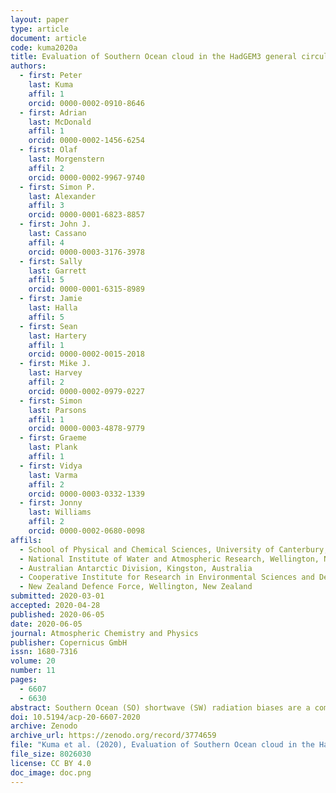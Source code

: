 ```yaml
---
layout: paper
type: article
document: article
code: kuma2020a
title: Evaluation of Southern Ocean cloud in the HadGEM3 general circulation model and MERRA-2 reanalysis using ship-based observations
authors:
  - first: Peter
    last: Kuma
    affil: 1
    orcid: 0000-0002-0910-8646
  - first: Adrian
    last: McDonald
    affil: 1
    orcid: 0000-0002-1456-6254
  - first: Olaf
    last: Morgenstern
    affil: 2
    orcid: 0000-0002-9967-9740
  - first: Simon P.
    last: Alexander
    affil: 3
    orcid: 0000-0001-6823-8857
  - first: John J.
    last: Cassano
    affil: 4
    orcid: 0000-0003-3176-3978
  - first: Sally
    last: Garrett
    affil: 5
    orcid: 0000-0001-6315-8989
  - first: Jamie
    last: Halla
    affil: 5
  - first: Sean
    last: Hartery
    affil: 1
    orcid: 0000-0002-0015-2018
  - first: Mike J.
    last: Harvey
    affil: 2
    orcid: 0000-0002-0979-0227
  - first: Simon
    last: Parsons
    affil: 1
    orcid: 0000-0003-4878-9779
  - first: Graeme
    last: Plank
    affil: 1
  - first: Vidya
    last: Varma
    affil: 2
    orcid: 0000-0003-0332-1339
  - first: Jonny
    last: Williams
    affil: 2
    orcid: 0000-0002-0680-0098
affils:
  - School of Physical and Chemical Sciences, University of Canterbury, Christchurch, New Zealand
  - National Institute of Water and Atmospheric Research, Wellington, New Zealand
  - Australian Antarctic Division, Kingston, Australia
  - Cooperative Institute for Research in Environmental Sciences and Department of Atmospheric and Oceanic Sciences, University of Colorado, Boulder, Colorado, US
  - New Zealand Defence Force, Wellington, New Zealand
submitted: 2020-03-01
accepted: 2020-04-28
published: 2020-06-05
date: 2020-06-05
journal: Atmospheric Chemistry and Physics
publisher: Copernicus GmbH
issn: 1680-7316
volume: 20
number: 11
pages:
  - 6607
  - 6630
abstract: Southern Ocean (SO) shortwave (SW) radiation biases are a common problem in contemporary general circulation models (GCMs), with most models exhibiting a tendency to absorb too much incoming SW radiation. These biases have been attributed to deficiencies in the representation of clouds during the austral summer months, either due to cloud cover or cloud albedo being too low. The problem has been the focus of many studies, most of which utilised satellite datasets for model evaluation. We use multi-year ship based observations and the CERES spaceborne radiation budget measurements to contrast cloud representation and SW radiation in the atmospheric component Global Atmosphere (GA) version 7.1 of the HadGEM3 GCM and the MERRA-2 reanalysis. We find that the prevailing bias is negative in GA7.1 and positive in MERRA-2. GA7.1 performs better than MERRA-2 in terms of absolute SW bias. Significant errors of up to 21 Wm<sup>−2</sup> (GA7.1) and 39 Wm<sup>−2</sup> (MERRA-2) are present in both models in the austral summer. Using ship-based ceilometer observations, we find low cloud below 2 km to be predominant in the Ross Sea and the Indian Ocean sectors of the SO. Utilising a novel surface lidar simulator developed for this study, derived from an existing COSP-ACTSIM spaceborne lidar simulator, we find that GA7.1 and MERRA-2 both underestimate low cloud and fog occurrence relative to the ship observations on average by 4–9% (GA7.1) and 18% (MERRA-2). Based on radiosonde observations, we also find the low cloud to be strongly linked to boundary-layer atmospheric stability and the sea surface temperature. GA7.1 and MERRA-2 do not represent the observed relationship between boundary layer stability and clouds well. We find that MERRA-2 has a much greater proportion of cloud liquid water in the SO in austral summer than GA7.1, a likely key contributor to the difference in the SW radiation bias. Our results suggest that subgrid-scale processes (cloud and boundary layer parametrisations) are responsible for the bias, and that in GA7.1 a major part of the SW radiation bias can be explained by cloud cover underestimation, relative to underestimation of cloud albedo.
doi: 10.5194/acp-20-6607-2020
archive: Zenodo
archive_url: https://zenodo.org/record/3774659
file: "Kuma et al. (2020), Evaluation of Southern Ocean cloud in the HadGEM3 general circulation model and MERRA-2 reanalysis using ship-based observations.pdf"
file_size: 8026030
license: CC BY 4.0
doc_image: doc.png
---
```

